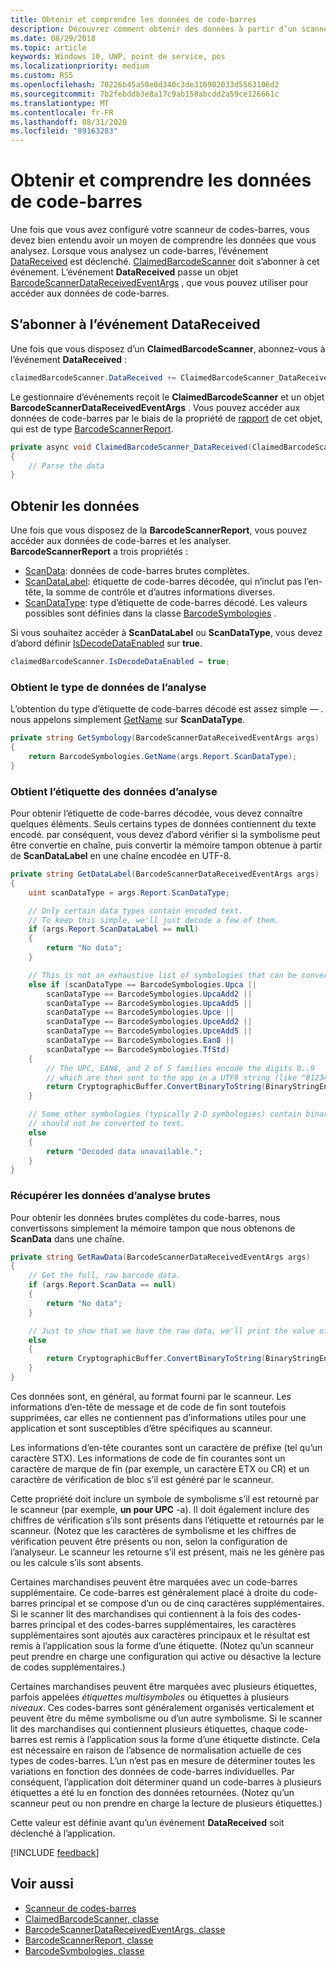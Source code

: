 ```yaml
---
title: Obtenir et comprendre les données de code-barres
description: Découvrez comment obtenir des données à partir d’un scanneur de codes-barres dans un objet BarcodeScannerReport et comment comprendre son format et son contenu.
ms.date: 08/29/2018
ms.topic: article
keywords: Windows 10, UWP, point de service, pos
ms.localizationpriority: medium
ms.custom: RS5
ms.openlocfilehash: 70226b45a50e0d340c3de316902033d5563106d2
ms.sourcegitcommit: 7b2febddb3e8a17c9ab158abcdd2a59ce126661c
ms.translationtype: MT
ms.contentlocale: fr-FR
ms.lasthandoff: 08/31/2020
ms.locfileid: "89163283"
---
```

# <a name="obtain-and-understand-barcode-data"></a>Obtenir et comprendre les données de code-barres

Une fois que vous avez configuré votre scanneur de codes-barres, vous devez bien entendu avoir un moyen de comprendre les données que vous analysez. Lorsque vous analysez un code-barres, l’événement [DataReceived](/uwp/api/windows.devices.pointofservice.claimedbarcodescanner.datareceived) est déclenché. [ClaimedBarcodeScanner](/uwp/api/windows.devices.pointofservice.claimedbarcodescanner) doit s’abonner à cet événement. L’événement **DataReceived** passe un objet [BarcodeScannerDataReceivedEventArgs](/uwp/api/windows.devices.pointofservice.barcodescannerdatareceivedeventargs) , que vous pouvez utiliser pour accéder aux données de code-barres.

## <a name="subscribe-to-the-datareceived-event"></a>S’abonner à l’événement DataReceived

Une fois que vous disposez d’un **ClaimedBarcodeScanner**, abonnez-vous à l’événement **DataReceived** :

```cs
claimedBarcodeScanner.DataReceived += ClaimedBarcodeScanner_DataReceived;
```

Le gestionnaire d’événements reçoit le **ClaimedBarcodeScanner** et un objet **BarcodeScannerDataReceivedEventArgs** . Vous pouvez accéder aux données de code-barres par le biais de la propriété de [rapport](/uwp/api/windows.devices.pointofservice.barcodescannerdatareceivedeventargs.report#Windows_Devices_PointOfService_BarcodeScannerDataReceivedEventArgs_Report) de cet objet, qui est de type [BarcodeScannerReport](/uwp/api/windows.devices.pointofservice.barcodescannerreport).

```cs
private async void ClaimedBarcodeScanner_DataReceived(ClaimedBarcodeScanner sender, BarcodeScannerDataReceivedEventArgs args)
{
    // Parse the data
}
```

## <a name="get-the-data"></a>Obtenir les données

Une fois que vous disposez de la **BarcodeScannerReport**, vous pouvez accéder aux données de code-barres et les analyser. **BarcodeScannerReport** a trois propriétés :

* [ScanData](/uwp/api/windows.devices.pointofservice.barcodescannerreport.scandata): données de code-barres brutes complètes.
* [ScanDataLabel](/uwp/api/windows.devices.pointofservice.barcodescannerreport.scandatalabel): étiquette de code-barres décodée, qui n’inclut pas l’en-tête, la somme de contrôle et d’autres informations diverses.
* [ScanDataType](/uwp/api/windows.devices.pointofservice.barcodescannerreport.scandatatype): type d’étiquette de code-barres décodé. Les valeurs possibles sont définies dans la classe [BarcodeSymbologies](/uwp/api/windows.devices.pointofservice.barcodesymbologies) .

Si vous souhaitez accéder à **ScanDataLabel** ou **ScanDataType**, vous devez d’abord définir [IsDecodeDataEnabled](/uwp/api/windows.devices.pointofservice.claimedbarcodescanner.isdecodedataenabled#Windows_Devices_PointOfService_ClaimedBarcodeScanner_IsDecodeDataEnabled) sur **true**.

```cs
claimedBarcodeScanner.IsDecodeDataEnabled = true;
```

### <a name="get-the-scan-data-type"></a>Obtient le type de données de l’analyse

L’obtention du type d’étiquette de code-barres décodé est assez simple &mdash; . nous appelons simplement [GetName](/uwp/api/windows.devices.pointofservice.barcodesymbologies.getname) sur **ScanDataType**.

```cs
private string GetSymbology(BarcodeScannerDataReceivedEventArgs args)
{
    return BarcodeSymbologies.GetName(args.Report.ScanDataType);
}
```

### <a name="get-the-scan-data-label"></a>Obtient l’étiquette des données d’analyse

Pour obtenir l’étiquette de code-barres décodée, vous devez connaître quelques éléments. Seuls certains types de données contiennent du texte encodé. par conséquent, vous devez d’abord vérifier si la symbolisme peut être convertie en chaîne, puis convertir la mémoire tampon obtenue à partir de **ScanDataLabel** en une chaîne encodée en UTF-8.

```cs
private string GetDataLabel(BarcodeScannerDataReceivedEventArgs args)
{
    uint scanDataType = args.Report.ScanDataType;

    // Only certain data types contain encoded text.
    // To keep this simple, we'll just decode a few of them.
    if (args.Report.ScanDataLabel == null)
    {
        return "No data";
    }

    // This is not an exhaustive list of symbologies that can be converted to a string.
    else if (scanDataType == BarcodeSymbologies.Upca ||
        scanDataType == BarcodeSymbologies.UpcaAdd2 ||
        scanDataType == BarcodeSymbologies.UpcaAdd5 ||
        scanDataType == BarcodeSymbologies.Upce ||
        scanDataType == BarcodeSymbologies.UpceAdd2 ||
        scanDataType == BarcodeSymbologies.UpceAdd5 ||
        scanDataType == BarcodeSymbologies.Ean8 ||
        scanDataType == BarcodeSymbologies.TfStd)
    {
        // The UPC, EAN8, and 2 of 5 families encode the digits 0..9
        // which are then sent to the app in a UTF8 string (like "01234").
        return CryptographicBuffer.ConvertBinaryToString(BinaryStringEncoding.Utf8, args.Report.ScanDataLabel);
    }

    // Some other symbologies (typically 2-D symbologies) contain binary data that
    // should not be converted to text.
    else
    {
        return "Decoded data unavailable.";
    }
}
```

### <a name="get-the-raw-scan-data"></a>Récupérer les données d’analyse brutes

Pour obtenir les données brutes complètes du code-barres, nous convertissons simplement la mémoire tampon que nous obtenons de **ScanData** dans une chaîne.

```cs
private string GetRawData(BarcodeScannerDataReceivedEventArgs args)
{
    // Get the full, raw barcode data.
    if (args.Report.ScanData == null)
    {
        return "No data";
    }

    // Just to show that we have the raw data, we'll print the value of the bytes.
    else
    {
        return CryptographicBuffer.ConvertBinaryToString(BinaryStringEncoding.Utf8, args.Report.ScanData);
    }
}
```

Ces données sont, en général, au format fourni par le scanneur. Les informations d’en-tête de message et de code de fin sont toutefois supprimées, car elles ne contiennent pas d’informations utiles pour une application et sont susceptibles d’être spécifiques au scanneur.

Les informations d’en-tête courantes sont un caractère de préfixe (tel qu’un caractère STX). Les informations de code de fin courantes sont un caractère de marque de fin (par exemple, un caractère ETX ou CR) et un caractère de vérification de bloc s’il est généré par le scanneur.

Cette propriété doit inclure un symbole de symbolisme s’il est retourné par le scanneur (par exemple, **un pour UPC** -a). Il doit également inclure des chiffres de vérification s’ils sont présents dans l’étiquette et retournés par le scanneur. (Notez que les caractères de symbolisme et les chiffres de vérification peuvent être présents ou non, selon la configuration de l’analyseur. Le scanneur les retourne s’il est présent, mais ne les génère pas ou les calcule s’ils sont absents.

Certaines marchandises peuvent être marquées avec un code-barres supplémentaire. Ce code-barres est généralement placé à droite du code-barres principal et se compose d’un ou de cinq caractères supplémentaires. Si le scanner lit des marchandises qui contiennent à la fois des codes-barres principal et des codes-barres supplémentaires, les caractères supplémentaires sont ajoutés aux caractères principaux et le résultat est remis à l’application sous la forme d’une étiquette. (Notez qu’un scanneur peut prendre en charge une configuration qui active ou désactive la lecture de codes supplémentaires.)

Certaines marchandises peuvent être marquées avec plusieurs étiquettes, parfois appelées *étiquettes multisymboles* ou étiquettes à plusieurs *niveaux*. Ces codes-barres sont généralement organisés verticalement et peuvent être du même symbolisme ou d’un autre symbolisme. Si le scanner lit des marchandises qui contiennent plusieurs étiquettes, chaque code-barres est remis à l’application sous la forme d’une étiquette distincte. Cela est nécessaire en raison de l’absence de normalisation actuelle de ces types de codes-barres. L’un n’est pas en mesure de déterminer toutes les variations en fonction des données de code-barres individuelles. Par conséquent, l’application doit déterminer quand un code-barres à plusieurs étiquettes a été lu en fonction des données retournées. (Notez qu’un scanneur peut ou non prendre en charge la lecture de plusieurs étiquettes.)

Cette valeur est définie avant qu’un événement **DataReceived** soit déclenché à l’application.

[!INCLUDE [feedback](./includes/pos-feedback.md)]

## <a name="see-also"></a>Voir aussi
* [Scanneur de codes-barres](pos-barcodescanner.md)
* [ClaimedBarcodeScanner, classe](/uwp/api/windows.devices.pointofservice.barcodesymbologies.getname)
* [BarcodeScannerDataReceivedEventArgs, classe](/uwp/api/windows.devices.pointofservice.barcodescannerdatareceivedeventargs)
* [BarcodeScannerReport, classe](/uwp/api/windows.devices.pointofservice.barcodescannerreport)
* [BarcodeSymbologies, classe](/uwp/api/windows.devices.pointofservice.barcodesymbologies)